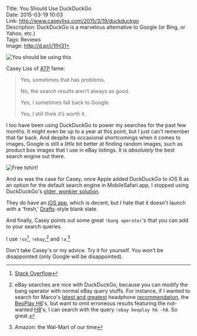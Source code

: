 Title: You Should Use DuckDuckGo  
Date: 2015-03-19 10:03  
Link: http://www.caseyliss.com/2015/3/19/duckduckgo  
Description: DuckDuckGo is a marvelous alternative to Google (or Bing, or Yahoo, etc.)  
Tags: Reviews  
Image: http://d.pr/i/1fH31+  

<p><img class="screenshot" src="http://d.pr/i/1fH31+" alt="You should be using this" title="You should be using this"></p>

Casey Liss of [ATP][1] fame:

> Yes, sometimes that has problems.
>
> No, the search results aren’t always as good.
>
> Yes, I sometimes fall back to Google.
>
> Yes, I still think it’s worth it.

I too have been using DuckDuckGo to power my searches for the past few months. It might even be up to a year at this point, but I just can't remember that far back. And despite its occasional shortcomings when it comes to images, Google is still a *little* bit better at finding random images, such as product box images that I use in eBay listings. It is *absolutely* the best search engine out there. 

<p><img class="screenshot" src="http://d.pr/i/10HDI+" alt="Free tshirt!" title="Free tshirt!"></p>

And as was the case for Casey, once Apple added DuckDuckGo to iOS 8 as an option for the default search engine in MobileSafari.app, I stopped using DuckDuckGo's [older, wonkier solution][2].

They do have an [iOS app][3], which is decent, but I hate that it doesn't launch with a 'fresh,' [Drafts][4]-style blank slate. 

And finally, Casey points out some great  `!bang operator`'s that you can add to your search queries.

I use `!so`[^1], `!ebay`,[^2] and `!a`.[^3]

Don't take Casey's or my advice. Try it for yourself. You won't be disappointed (only Google will be disappointed).

[^1]: [Stack Overflow][a]
[^2]: eBay searches are nice with DuckDuckGo, because you can modify the bang operator with normal eBay query stuffs. For instance, if I wanted to search for Marco's [latest and greatest][b] headphone [recommendation][c], the [BeoPlay H6][d]'s, but want to omit erroneous results featuring the not-wanted [H8][e]'s, I can search with the query `!ebay beoplay h6 -h8`. So great.
[^3]: Amazon: the Wal-Mart of our time

[a]: http://stackoverflow.com/ "Essential for any DIY web designer/developer like your's truly"
[b]: http://www.marco.org/headphones-closed-portable "Marco's mega headphone review"
[c]: http://www.marco.org/headphones-closed-portable#h6 "Marco's top pick for sound"
[d]: http://www.amazon.com/dp/B00C4VFYRC/ "B&O PLAY H6's on Amazon"
[e]: http://www.amazon.com/dp/B00R45Z2IE "B&O PLAY H8's on Amazon"

[1]: http://atp.fm "Accidental Tech Podcast"
[2]: http://lifehacker.com/5903558/how-to-add-a-new-default-search-engine-to-safari-on-the-iphone "How to change search engines on iOS pre-iOS 8"
[3]: https://itunes.apple.com/us/app/id663592361?at=1l3vx9s "DuckDuckGo on the App Store"
[4]: https://itunes.apple.com/us/app/drafts-4-quickly-capture-notes/id905337691?at=1l3vx9s "Drafts 4 on the App Store"